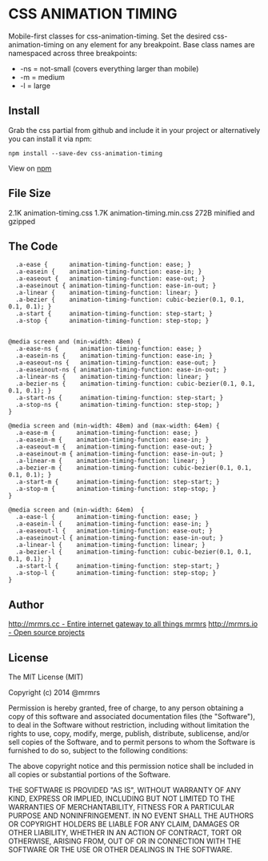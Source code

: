 # CSS ANIMATION TIMING

  Mobile-first classes for css-animation-timing.
  Set the desired css-animation-timing on any element for any breakpoint.
  Base class names are namespaced across three breakpoints:

*  -ns = not-small (covers everything larger than mobile)
*  -m  = medium
*  -l  = large

## Install
Grab the css partial from github and include it in your project or alternatively
you can install it via npm:
```
npm install --save-dev css-animation-timing
```
View on [npm](https://www.npmjs.org/package/css-animation-timing)


## File Size

2.1K animation-timing.css
1.7K animation-timing.min.css 
272B minified and gzipped

## The Code
```
  .a-ease {      animation-timing-function: ease; }
  .a-easein {    animation-timing-function: ease-in; }
  .a-easeout {   animation-timing-function: ease-out; }
  .a-easeinout { animation-timing-function: ease-in-out; }
  .a-linear {    animation-timing-function: linear; }
  .a-bezier {    animation-timing-function: cubic-bezier(0.1, 0.1, 0.1, 0.1); }
  .a-start {     animation-timing-function: step-start; }
  .a-stop {      animation-timing-function: step-stop; }


@media screen and (min-width: 48em) {
  .a-ease-ns {      animation-timing-function: ease; }
  .a-easein-ns {    animation-timing-function: ease-in; }
  .a-easeout-ns {   animation-timing-function: ease-out; }
  .a-easeinout-ns { animation-timing-function: ease-in-out; }
  .a-linear-ns {    animation-timing-function: linear; }
  .a-bezier-ns {    animation-timing-function: cubic-bezier(0.1, 0.1, 0.1, 0.1); }
  .a-start-ns {     animation-timing-function: step-start; }
  .a-stop-ns {      animation-timing-function: step-stop; }
}

@media screen and (min-width: 48em) and (max-width: 64em) {
  .a-ease-m {      animation-timing-function: ease; }
  .a-easein-m {    animation-timing-function: ease-in; }
  .a-easeout-m {   animation-timing-function: ease-out; }
  .a-easeinout-m { animation-timing-function: ease-in-out; }
  .a-linear-m {    animation-timing-function: linear; }
  .a-bezier-m {    animation-timing-function: cubic-bezier(0.1, 0.1, 0.1, 0.1); }
  .a-start-m {     animation-timing-function: step-start; }
  .a-stop-m {      animation-timing-function: step-stop; }
}

@media screen and (min-width: 64em)  {
  .a-ease-l {      animation-timing-function: ease; }
  .a-easein-l {    animation-timing-function: ease-in; }
  .a-easeout-l {   animation-timing-function: ease-out; }
  .a-easeinout-l { animation-timing-function: ease-in-out; }
  .a-linear-l {    animation-timing-function: linear; }
  .a-bezier-l {    animation-timing-function: cubic-bezier(0.1, 0.1, 0.1, 0.1); }
  .a-start-l {     animation-timing-function: step-start; }
  .a-stop-l {      animation-timing-function: step-stop; }
}

```

## Author

[http://mrmrs.cc - Entire internet gateway to all things mrmrs](http://mrmrs.cc)
[http://mrmrs.io - Open source projects](http://mrmrs.io)

## License

The MIT License (MIT)

Copyright (c) 2014 @mrmrs

Permission is hereby granted, free of charge, to any person obtaining a copy
of this software and associated documentation files (the "Software"), to deal
in the Software without restriction, including without limitation the rights
to use, copy, modify, merge, publish, distribute, sublicense, and/or sell
copies of the Software, and to permit persons to whom the Software is
furnished to do so, subject to the following conditions:

The above copyright notice and this permission notice shall be included in
all copies or substantial portions of the Software.

THE SOFTWARE IS PROVIDED "AS IS", WITHOUT WARRANTY OF ANY KIND, EXPRESS OR
IMPLIED, INCLUDING BUT NOT LIMITED TO THE WARRANTIES OF MERCHANTABILITY,
FITNESS FOR A PARTICULAR PURPOSE AND NONINFRINGEMENT. IN NO EVENT SHALL THE
AUTHORS OR COPYRIGHT HOLDERS BE LIABLE FOR ANY CLAIM, DAMAGES OR OTHER
LIABILITY, WHETHER IN AN ACTION OF CONTRACT, TORT OR OTHERWISE, ARISING FROM,
OUT OF OR IN CONNECTION WITH THE SOFTWARE OR THE USE OR OTHER DEALINGS IN
THE SOFTWARE.

